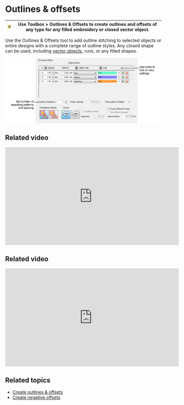# Outlines & offsets

| ![OutlinesOffsets.png](assets/OutlinesOffsets.png) | Use Toolbox > Outlines & Offsets to create outlines and offsets of any type for any filled embroidery or closed vector object. |
| -------------------------------------------------- | ------------------------------------------------------------------------------------------------------------------------------ |

Use the Outlines & Offsets tool to add outline stitching to selected objects or entire designs with a complete range of outline styles. Any closed shape can be used, including [vector objects](../../glossary/glossary), runs, or any filled shapes.

![summary_-_edit00138.png](assets/summary_-_edit00138.png)

## Related video

<iframe src="https://www.youtube.com/embed/tFPqBZ9O9V0" frameborder="0" 
		 allow="accelerometer; autoplay; encrypted-media; gyroscope; picture-in-picture" 
		 allowfullscreen="" style="width: 560px; height: 315px;">

</iframe>

## Related video

<iframe src="https://www.youtube.com/embed/Nzh2A7dIxaI" frameborder="0" 
		 allow="accelerometer; autoplay; encrypted-media; gyroscope; picture-in-picture" 
		 allowfullscreen="" style="width: 560px; height: 315px;">

</iframe>

## Related topics

- [Create outlines & offsets](../../Modifying/productivity/Create_outlines_offsets)
- [Create negative offsets](../../Modifying/productivity/Create_negative_offsets)
